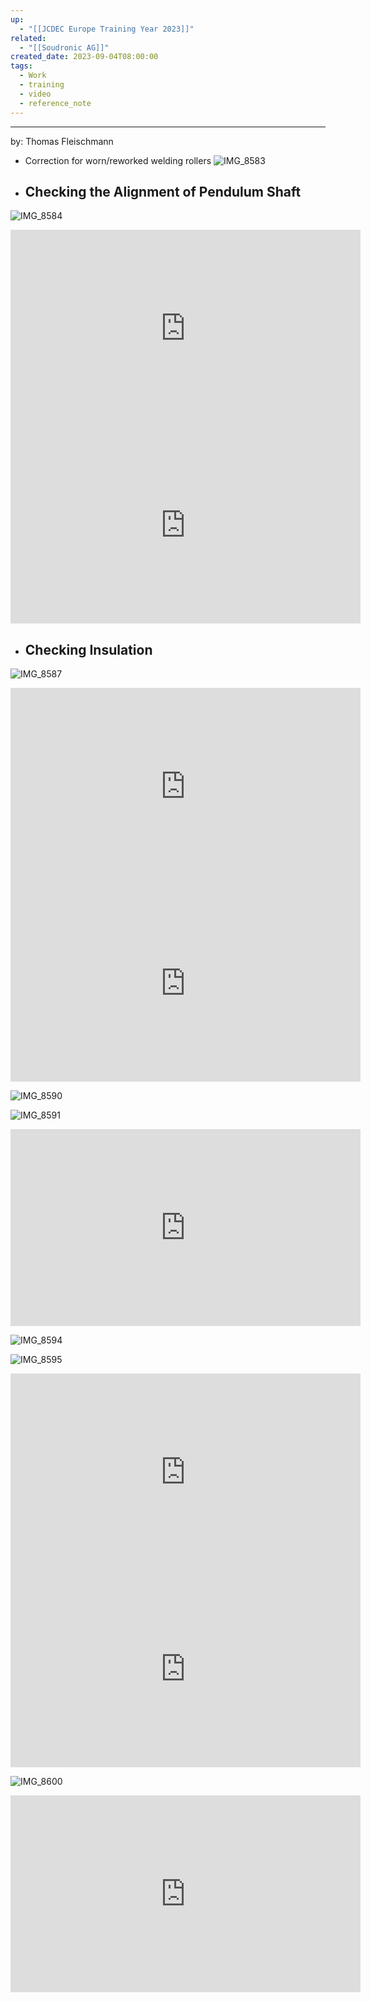```yaml
---
up:
  - "[[JCDEC Europe Training Year 2023]]"
related:
  - "[[Soudronic AG]]"
created_date: 2023-09-04T08:00:00
tags:
  - Work
  - training
  - video
  - reference_note
---
```

---
by: Thomas Fleischmann

- Correction for worn/reworked welding rollers
![IMG_8583](https://i.imgur.com/w1ASvGd.jpg)

- ## Checking the Alignment of Pendulum Shaft
![IMG_8584](https://i.imgur.com/rBthcmA.jpg)

<iframe width="560" height="315" src="https://www.youtube-nocookie.com/embed/c_KI1KdwrUw?si=cSOzuYuMmj4ZAXzd" title="YouTube video player" frameborder="0" allow="accelerometer; autoplay; clipboard-write; encrypted-media; gyroscope; picture-in-picture; web-share" allowfullscreen></iframe>

<iframe width="560" height="315" src="https://www.youtube-nocookie.com/embed/aaThz3WmEIw?si=o29YWyGHIp6DgWFi" title="YouTube video player" frameborder="0" allow="accelerometer; autoplay; clipboard-write; encrypted-media; gyroscope; picture-in-picture; web-share" allowfullscreen></iframe>

- ## Checking Insulation
![IMG_8587](https://i.imgur.com/q9LUlf1.jpg)

<iframe width="560" height="315" src="https://www.youtube-nocookie.com/embed/nMldmiICohA?si=o29YWyGHIp6DgWFi" title="YouTube video player" frameborder="0" allow="accelerometer; autoplay; clipboard-write; encrypted-media; gyroscope; picture-in-picture; web-share" allowfullscreen></iframe>

<iframe width="560" height="315" src="https://www.youtube-nocookie.com/embed/OER7BQxF9q8?si=4gNzAOedH5AUrOM1" title="YouTube video player" frameborder="0" allow="accelerometer; autoplay; clipboard-write; encrypted-media; gyroscope; picture-in-picture; web-share" allowfullscreen></iframe>

![IMG_8590](https://i.imgur.com/8EIKNZr.jpg)

![IMG_8591](https://i.imgur.com/ZUglAJy.jpg)

<iframe width="560" height="315" src="https://www.youtube-nocookie.com/embed/PJeSoiM4uSA?si=4gNzAOedH5AUrOM1" title="YouTube video player" frameborder="0" allow="accelerometer; autoplay; clipboard-write; encrypted-media; gyroscope; picture-in-picture; web-share" allowfullscreen></iframe>

![IMG_8594](https://i.imgur.com/tpgbWEY.jpg)

![IMG_8595](https://i.imgur.com/8Vs8yqZ.jpg)

<iframe width="560" height="315" src="https://www.youtube-nocookie.com/embed/k38cGky44Vs?si=asFSyCvKw-lYhTpX" title="YouTube video player" frameborder="0" allow="accelerometer; autoplay; clipboard-write; encrypted-media; gyroscope; picture-in-picture; web-share" allowfullscreen></iframe>

<iframe width="560" height="315" src="https://www.youtube-nocookie.com/embed/CEoyUqH8sRw?si=asFSyCvKw-lYhTpX" title="YouTube video player" frameborder="0" allow="accelerometer; autoplay; clipboard-write; encrypted-media; gyroscope; picture-in-picture; web-share" allowfullscreen></iframe>

![IMG_8600](https://i.imgur.com/lKMoP4D.jpg)

<iframe width="560" height="315" src="https://www.youtube-nocookie.com/embed/s3WBa6nE-3U?si=VkxCZmJwXkYUhelR" title="YouTube video player" frameborder="0" allow="accelerometer; autoplay; clipboard-write; encrypted-media; gyroscope; picture-in-picture; web-share" allowfullscreen></iframe>

